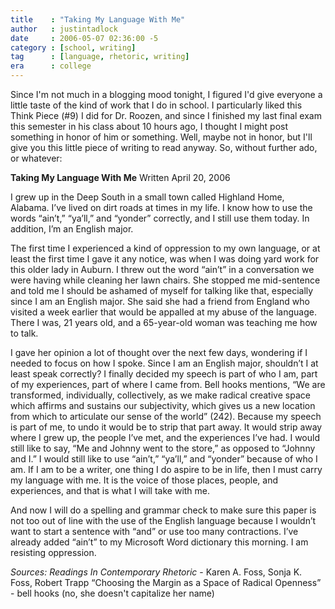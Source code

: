 ```yaml
---
title    : "Taking My Language With Me"
author   : justintadlock
date     : 2006-05-07 02:36:00 -5
category : [school, writing]
tag      : [language, rhetoric, writing]
era      : college
---
```


Since I'm not much in a blogging mood tonight, I figured I'd give everyone a little taste of the kind of work that I do in school.  I particularly liked this Think Piece (#9) I did for Dr. Roozen, and since I finished my last final exam this semester in his class about 10 hours ago, I thought I might post something in honor of him or something.  Well, maybe not in honor, but I'll give you this little piece of writing to read anyway.  So, without further ado, or whatever:

<strong>Taking My Language With Me</strong>
Written April 20, 2006

I grew up in the Deep South in a small town called Highland Home, Alabama.  I’ve lived on dirt roads at times in my life.  I know how to use the words “ain’t,” “ya’ll,” and “yonder” correctly, and I still use them today.  In addition, I’m an English major.

The first time I experienced a kind of oppression to my own language, or at least the first time I gave it any notice, was when I was doing yard work for this older lady in Auburn.  I threw out the word “ain’t” in a conversation we were having while cleaning her lawn chairs.  She stopped me mid-sentence and told me I should be ashamed of myself for talking like that, especially since I am an English major.  She said she had a friend from England who visited a week earlier that would be appalled at my abuse of the language.  There I was, 21 years old, and a 65-year-old woman was teaching me how to talk.

I gave her opinion a lot of thought over the next few days, wondering if I needed to focus on how I spoke.  Since I am an English major, shouldn’t I at least speak correctly?  I finally decided my speech is part of who I am, part of my experiences, part of where I came from.  Bell hooks mentions, “We are transformed, individually, collectively, as we make radical creative space which affirms and sustains our subjectivity, which gives us a new location from which to articulate our sense of the world” (242).  Because my speech is part of me, to undo it would be to strip that part away.  It would strip away where I grew up, the people I’ve met, and the experiences I’ve had.  I would still like to say, “Me and Johnny went to the store,” as opposed to “Johnny and I.”  I would still like to use “ain’t,” “ya’ll,” and “yonder” because of who I am.  If I am to be a writer, one thing I do aspire to be in life, then I must carry my language with me.  It is the voice of those places, people, and experiences, and that is what I will take with me.

And now I will do a spelling and grammar check to make sure this paper is not too out of line with the use of the English language because I wouldn’t want to start a sentence with “and” or use too many contractions.  I’ve already added “ain’t” to my Microsoft Word dictionary this morning.  I am resisting oppression.

<em>Sources:</em>
<i>Readings In Contemporary Rhetoric</i> - Karen A. Foss, Sonja K. Foss, Robert Trapp
“Choosing the Margin as a Space of Radical Openness”  - bell hooks (no, she doesn't capitalize her name)
